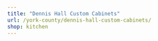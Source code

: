 ```yaml
---
title: "Dennis Hall Custom Cabinets"
url: /york-county/dennis-hall-custom-cabinets/
shop: kitchen
---
```

